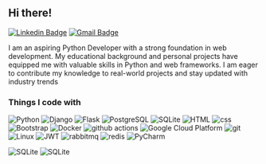 ## Hi there!

[![Linkedin Badge](https://img.shields.io/badge/-serhii_milov-blue?style=flat-square&logo=Linkedin&logoColor=white&link=https://www.linkedin.com/in/serhii-milov/)](https://www.linkedin.com/in/serhii-milov/)
[![Gmail Badge](https://img.shields.io/badge/-serhiimilov@gmail.com-c14438?style=flat-square&logo=Gmail&logoColor=white&link=mailto:serhiimilov@gmail.com)](mailto:serhiimilov@gmail.com)

I am an aspiring Python Developer with a strong foundation in web development. My educational background and
personal projects have equipped me with valuable skills in Python and web frameworks. I am eager to contribute
my knowledge to real-world projects and stay updated with industry trends



<h3>Things I code with</h3>
<p>
  <img alt="Python" src="https://img.shields.io/badge/Python-3776AB?style=flat-square&logo=python&logoColor=white" />
  <img alt="Django" src="https://img.shields.io/badge/Django-092E20?style=flat-square&logo=django&logoColor=white" />
  <img alt="Flask" src="https://img.shields.io/badge/Flask-000000?style=flat-square&logo=flask&logoColor=white" />
  <img alt="PostgreSQL" src="https://img.shields.io/badge/PostgreSQL-316192?style=flat-square&logo=postgresql&logoColor=white" />
  <img alt="SQLite" src="https://img.shields.io/badge/SQLite-07405E?style=flat-square&logo=sqlite&logoColor=white" />
  <img alt="HTML" src="https://img.shields.io/badge/HTML-239120?style=falt-square&logo=html5&logoColor=white" />
  <img alt="css" src="https://img.shields.io/badge/CSS-239120?&style=flat-square&logo=css3&logoColor=white" />
  <img alt="Bootstrap" src="https://img.shields.io/badge/Bootstrap-563D7C?style=flat-square&logo=bootstrap&logoColor=white" />
  <img alt="Docker" src="https://img.shields.io/badge/-Docker-46a2f1?style=flat-square&logo=docker&logoColor=white" />
  <img alt="github actions" src="https://img.shields.io/badge/-Github_Actions-2088FF?style=flat-square&logo=github-actions&logoColor=white" />
  <img alt="Google Cloud Platform" src="https://img.shields.io/badge/-Google_Cloud_Platform-1a73e8?style=flat-square&logo=google-cloud&logoColor=white" />
  <img alt="git" src="https://img.shields.io/badge/-Git-F05032?style=flat-square&logo=git&logoColor=white" />
  <img alt="Linux" src="https://img.shields.io/badge/-Linux-FCC624?style=flat-square&logo=linux&logoColor=black" />
  <img alt="JWT" src="https://img.shields.io/badge/json%20web%20tokens-323330?style=flat-square&logo=json-web-tokens&logoColor=pink" /> 
  <img alt="rabbitmq" src="https://img.shields.io/badge/rabbitmq-%23FF6600.svg?&style=flat-square&logo=rabbitmq&logoColor=white" />

  
  <img alt="redis" src="https://img.shields.io/badge/redis-%23DD0031.svg?&style=falt-square&logo=redis&logoColor=white" />
  
  <img alt="PyCharm" src="https://img.shields.io/badge/PyCharm-000000.svg?&style=flat-square&logo=PyCharm&logoColor=white" />
  
</p>
<p>
  
  <img alt="SQLite" src="https://github-readme-stats.vercel.app/api/top-langs/?username=thejaunt&theme=blue-green" />
  <img alt="SQLite" src="https://github-readme-stats.vercel.app/api?username=Thejaunt&theme=blue-green" />
  

</p>
